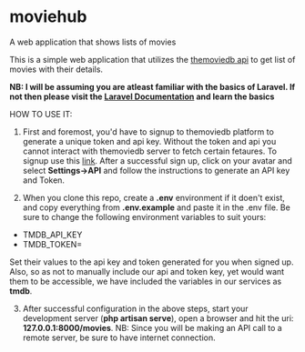 # moviehub
A web application that shows lists of movies

This is a simple web application that utilizes the <a href="https://developers.themoviedb.org/3/configuration/get-api-configuration">themoviedb api</a> to get list of movies with their details. 

<b>NB: I will be assuming you are atleast familiar with the basics of Laravel. If not then please visit the <a href="https://laravel.com/docs">Laravel Documentation</a> and learn the basics</b>

HOW TO USE IT:
1. First and foremost, you'd have to signup to themoviedb platform to generate a unique token and api key. Without the token and api you cannot interact with themoviedb server to fetch certain fetaures. To signup use this <a href="https://www.themoviedb.org/">link</a>. After a successful sign up, click on your avatar and select <b>Settings->API</b> and follow the instructions to generate an API key and Token.

2. When you clone this repo, create a <b>.env</b> environment if it doen't exist, and copy everything from <b>.env.example</b> and paste it in the .env file. Be sure to change the following environment variables to suit yours:
<ul>
  <li>TMDB_API_KEY</li>
  <li>TMDB_TOKEN=<YOUR_TMDB_TOKEN></li>
</ul>

Set their values to the api key and token generated for you when signed up. Also, so as not to manually include our api and token key, yet would want them to be accessible, we have included the variables in our services as <b>tmdb</b>.

3. After successful configuration in the above steps, start your development server (<b>php artisan serve</b>), open a browser and hit the uri: <b>127.0.0.1:8000/movies</b>.
NB: Since you will be making an API call to a remote server, be sure to have internet connection.

